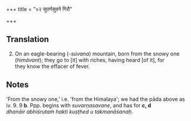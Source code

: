 +++
title = "०२ सुपर्णसुवने गिरौ"

+++
## Translation
2. On an eagle-bearing (*-súvana*) mountain, born from the snowy one  
(*himávant*); they go to \[it\] with riches, having heard \[of it\], for  
they know the effacer of fever.

## Notes
'From the snowy one,' i.e. 'from the Himalaya'; we had the pāda above as  
iv. 9. 9 **b**. Ppp. begins with *suvarṇasavane*, and has for **c, d**  
*dhanāir abhiśrutaṁ hakti kuṣṭhed u takmanāśanaḥ*.
